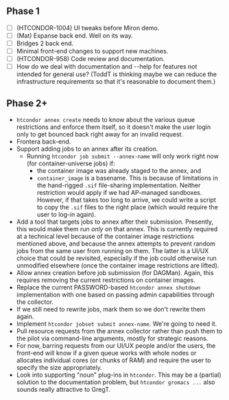 Phase 1
-------

- [ ]  (HTCONDOR-1004)  UI tweaks before Miron demo.
- [ ]  (Mat)  Expanse back end.  Well on its way.
- [ ]  Bridges 2 back end.
- [ ]  Minimal front-end changes to support new machines.
- [ ]  (HTCONDOR-958)  Code review and documentation.
- [ ]  How do we deal with documentation and --help for features not intended for general use?
       (ToddT is thinking maybe we can reduce the infrastructure requirements so that it's
       reasonable to document them.)

Phase 2+
--------

- `htcondor annex create` needs to know about the various queue restrictions and enforce them
  itself, so it doesn't make the user login only to get bounced back right away for an invalid
  request.
- Frontera back-end.
- Support adding jobs to an annex after its creation.
  - Running `htcondor job submit --annex-name` will only work right now (for container-universe jobs) if:
    - the container image was already staged to the annex, and
    - `container_image` is a basename.
    This is because of limitations in the hand-rigged `.sif` file-sharing implementation.  Neither
    restriction would apply if we had AP-managed sandboxes.  However, if that takes too long to
    arrive, we could write a script to copy the `.sif` files to the right place (which would require
    the user to log-in again).
- Add a tool that targets jobs to annex after their submission.  Presently, this would make them
  run _only_ on that annex.  This is currently required at a technical level because of the
  container image restrictions mentioned above, and because the annex attempts to prevent random jobs
  from the same user from running on them.  The latter is a UI/UX choice that could be revisited,
  especially if the job could otherwise run unmodified elsewhere (once the container image restrictions
  are lifted).
- Allow annex creation before job submission (for DAGMan).  Again, this requires removing the
  current restrictions on container images.
- Replace the current PASSWORD-based `htcondor annex shutdown` implementation with one based on
  passing admin capabilities through the collector.
- If we still need to rewrite jobs, mark them so we don't rewrite them again.
- Implement `htcondor jobset submit annex-name`.  We're going to need it.
- Pull resource requests from the annex collector rather than push them to the pilot via command-line
  arguments, mostly for strategic reasons.
- For now, barring requests from our UI/UX people and/or the users, the front-end will know if a given
  queue works with whole nodes or allocates individual cores (or chunks of RAM) and require the user
  to specify the size appropriately.
- Look into supporting "noun" plug-ins in `htcondor`.  This may be a (partial) solution to the
  documentation problem, but `htcondor gromacs ...` also sounds really attractive to GregT.
